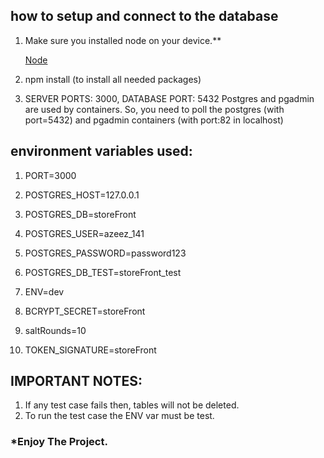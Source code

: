 ## how to setup and connect to the database

1. Make sure you installed node on your device.\*\*

   [Node](https://nodejs.org/en/)

2. npm install (to install all needed packages)
3. SERVER PORTS: 3000, DATABASE PORT: 5432
   Postgres and pgadmin are used by containers.
   So, you need to poll the postgres (with port=5432) and pgadmin containers (with port:82 in localhost)

## environment variables used:

1. PORT=3000

2. POSTGRES_HOST=127.0.0.1
3. POSTGRES_DB=storeFront
4. POSTGRES_USER=azeez_141
5. POSTGRES_PASSWORD=password123

6. POSTGRES_DB_TEST=storeFront_test
7. ENV=dev

8. BCRYPT_SECRET=storeFront
9. saltRounds=10
10. TOKEN_SIGNATURE=storeFront

## IMPORTANT NOTES:

1.  If any test case fails then, tables will not be deleted.
2.  To run the test case the ENV var must be test.

### \*Enjoy The Project.
